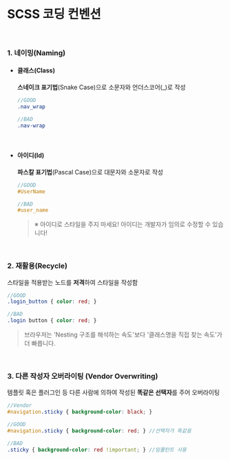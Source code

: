 ﻿# SCSS 코딩 컨벤션

<br>

### 1. 네이밍(Naming)

+ #### 클래스(Class)

    **스네이크 표기법**(Snake Case)으로 소문자와 언더스코어(_)로 작성
    
    ```scss
    //GOOD
    .nav_wrap

    //BAD
    .nav-wrap
    ```
    <br>

+ #### 아이디(Id)

    **파스칼 표기법**(Pascal Case)으로 대문자와 소문자로 작성
    
    ```scss
    //GOOD
    #UserName

    //BAD
    #user_name
    ```
    > ※ 아이디로 스타일을 주지 마세요! 아이디는 개발자가 임의로 수정할 수 있습니다!
    <br>

### 2. 재활용(Recycle)

스타일을 적용받는 노드를 **저격**하여 스타일을 작성함

```scss
//GOOD
.login_button { color: red; }

//BAD
.login button { color: red; }
```
> 브라우저는 'Nesting 구조를 해석하는 속도'보다 '클래스명을 직접 찾는 속도'가 더 빠릅니다.
<br>

### 3. 다른 작성자 오버라이팅 (Vendor Overwriting)

템플릿 혹은 플러그인 등 다른 사람에 의하여 작성된 **똑같은 선택자**를 주어 오버라이팅

```scss
//Vendor
#navigation.sticky { background-color: black; }

//GOOD
#navigation.sticky { background-color: red; } //선택자가 똑같음

//BAD
.sticky { background-color: red !important; } //임폴턴트 사용
```
<br>